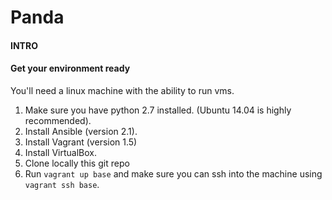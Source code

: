 # Panda 
#### INTRO

#### Get your environment ready
You'll need a linux machine with the ability to run vms.

1. Make sure you have python 2.7 installed. (Ubuntu 14.04 is highly recommended).
1. Install Ansible (version 2.1).
1. Install Vagrant (version 1.5)
1. Install VirtualBox.
1. Clone locally this git repo 
1. Run `vagrant up base` and make sure you can ssh into the machine using `vagrant ssh base`.
